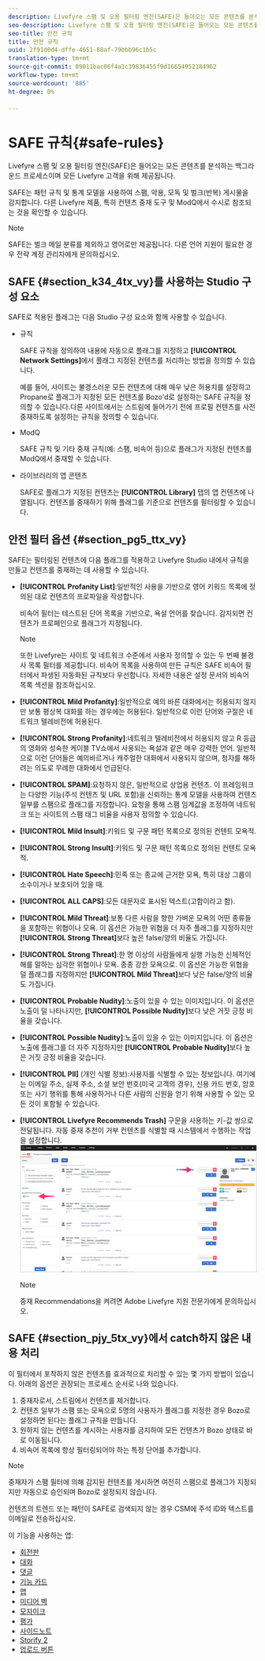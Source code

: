 ```yaml
---
description: Livefyre 스팸 및 오용 필터링 엔진(SAFE)은 들어오는 모든 콘텐츠를 분석하는 백그라운드 프로세스이며 모든 Livefyre 고객을 위해 제공됩니다.
seo-description: Livefyre 스팸 및 오용 필터링 엔진(SAFE)은 들어오는 모든 콘텐츠를 분석하는 백그라운드 프로세스이며 모든 Livefyre 고객을 위해 제공됩니다.
seo-title: 안전 규칙
title: 안전 규칙
uuid: 2f91d0d4-dffe-4651-88af-79bbb96c1b5c
translation-type: tm+mt
source-git-commit: 09011bac06f4a1c39836455f9d16654952184962
workflow-type: tm+mt
source-wordcount: '885'
ht-degree: 0%

---
```



# SAFE 규칙{#safe-rules}

Livefyre 스팸 및 오용 필터링 엔진(SAFE)은 들어오는 모든 콘텐츠를 분석하는 백그라운드 프로세스이며 모든 Livefyre 고객을 위해 제공됩니다.



SAFE는 패턴 규칙 및 통계 모델을 사용하여 스팸, 악용, 모독 및 벌크(반복) 게시물을 감지합니다. 다른 Livefyre 제품, 특히 컨텐츠 중재 도구 및 ModQ에서 수시로 참조되는 것을 확인할 수 있습니다.

>[!NOTE]
>
>SAFE는 벌크 메일 분류를 제외하고 영어로만 제공됩니다. 다른 언어 지원이 필요한 경우 전략 계정 관리자에게 문의하십시오.

## SAFE {#section_k34_4tx_vy}를 사용하는 Studio 구성 요소

SAFE로 적용된 플래그는 다음 Studio 구성 요소와 함께 사용할 수 있습니다.

* 규칙

   SAFE 규칙을 정의하여 내용에 자동으로 플래그를 지정하고 **[!UICONTROL Network Settings]**&#x200B;에서 플래그 지정된 컨텐츠를 처리하는 방법을 정의할 수 있습니다.

   예를 들어, 사이트는 불경스러운 모든 컨텐츠에 대해 매우 낮은 허용치를 설정하고 Propane로 플래그가 지정된 모든 컨텐츠를 Bozo&#39;d로 설정하는 SAFE 규칙을 정의할 수 있습니다.다른 사이트에서는 스트림에 들어가기 전에 프로필 컨텐츠를 사전 중재하도록 설정하는 규칙을 정의할 수 있습니다.

* ModQ

   SAFE 규칙 및 기타 중재 규칙(예: 스팸, 비속어 등)으로 플래그가 지정된 컨텐츠를 ModQ에서 중재할 수 있습니다.

* 라이브러리의 앱 콘텐츠

   SAFE로 플래그가 지정된 컨텐츠는 **[!UICONTROL Library]** 탭의 앱 컨텐츠에 나열됩니다. 컨텐츠를 중재하기 위해 플래그를 기준으로 컨텐츠를 필터링할 수 있습니다.

## 안전 필터 옵션 {#section_pg5_ttx_vy}

SAFE는 필터링된 컨텐츠에 다음 플래그를 적용하고 Livefyre Studio 내에서 규칙을 만들고 컨텐츠를 중재하는 데 사용할 수 있습니다.

* **[!UICONTROL Profanity List]**:일반적인 사용을 기반으로 영어 키워드 목록에 정의된 대로 컨텐츠의 프로파일을 작성합니다.

   비속어 필터는 테스트된 단어 목록을 기반으로, 욕설 언어를 찾습니다. 감지되면 컨텐츠가 프로페인으로 플래그가 지정됩니다.

   >[!NOTE]
   >
   >또한 Livefyre는 사이트 및 네트워크 수준에서 사용자 정의할 수 있는 두 번째 불경사 목록 필터를 제공합니다. 비속어 목록을 사용하여 만든 규칙은 SAFE 비속어 필터에서 파생된 자동화된 규칙보다 우선합니다. 자세한 내용은 설정 문서의 비속어 목록 섹션을 참조하십시오.

* **[!UICONTROL Mild Profanity]**:일반적으로 예의 바른 대화에서는 허용되지 않지만 보통 평상복 대화를 하는 경우에는 허용된다. 일반적으로 이런 단어와 구절은 네트워크 텔레비전에 허용된다.
* **[!UICONTROL Strong Profanity]**:네트워크 텔레비전에서 허용되지 않고 R 등급의 영화와 성숙한 케이블 TV쇼에서 사용되는 욕설과 같은 매우 강력한 언어. 일반적으로 이런 단어들은 예의바르거나 캐주얼한 대화에서 사용되지 않으며, 청자를 해하려는 의도로 무례한 대화에서 언급된다.
* **[!UICONTROL SPAM]**:요청하지 않은, 일반적으로 상업용 컨텐츠. 이 프레임워크는 다양한 기능(주석 컨텐츠 및 URL 포함)을 신뢰하는 통계 모델을 사용하여 컨텐츠 일부를 스팸으로 플래그를 지정합니다. 요청을 통해 스팸 임계값을 조정하여 네트워크 또는 사이트의 스팸 태그 비율을 사용자 정의할 수 있습니다.
* **[!UICONTROL Mild Insult]**:키워드 및 구문 패턴 목록으로 정의된 컨텐트 모욕적.
* **[!UICONTROL Strong Insult]**:키워드 및 구문 패턴 목록으로 정의된 컨텐트 모욕적.
* **[!UICONTROL Hate Speech]**:민족 또는 종교에 근거한 모욕, 특히 대상 그룹이 소수이거나 보호되어 있을 때.
* **[!UICONTROL ALL CAPS]**:모든 대문자로 표시된 텍스트(고함이라고 함).
* **[!UICONTROL Mild Threat]**:보통 다른 사람을 향한 가벼운 모욕의 어떤 종류들을 포함하는 위협이나 모욕. 이 옵션은 가능한 위협을 더 자주 플래그를 지정하지만 **[!UICONTROL Strong Threat]**&#x200B;보다 높은 false/양의 비율도 가집니다.

* **[!UICONTROL Strong Threat]**:한 명 이상의 사람들에게 실행 가능한 신체적인 해를 말하는 심각한 위협이나 모욕. 종종 강한 모욕으로. 이 옵션은 가능한 위협을 덜 플래그를 지정하지만 **[!UICONTROL Mild Threat]**&#x200B;보다 낮은 false/양의 비율도 가집니다.

* **[!UICONTROL Probable Nudity]**:노출이 있을 수 있는 이미지입니다. 이 옵션은 노출이 덜 나타나지만, **[!UICONTROL Possible Nudity]**&#x200B;보다 낮은 거짓 긍정 비율을 갖습니다.

* **[!UICONTROL Possible Nudity]**:노출이 있을 수 있는 이미지입니다. 이 옵션은 노출에 플래그를 더 자주 지정하지만 **[!UICONTROL Probable Nudity]**&#x200B;보다 높은 거짓 긍정 비율을 갖습니다.

* **[!UICONTROL PII]** (개인 식별 정보):사용자를 식별할 수 있는 정보입니다. 여기에는 이메일 주소, 실제 주소, 소셜 보안 번호(미국 고객의 경우), 신용 카드 번호, 암호 또는 사기 행위를 통해 사용하거나 다른 사람의 신원을 얻기 위해 사용할 수 있는 모든 것이 포함될 수 있습니다.
* **[!UICONTROL Livefyre Recommends Trash]** 구문을 사용하는 키-값 쌍으로 전달됩니다. 자동 중재 추천이 거부 컨텐츠를 식별할 때 시스템에서 수행하는 작업을 설정합니다. ![](assets/mod_reco1.png)

   >[!NOTE]
   >
   >중재 Recommendations을 켜려면 Adobe Livefyre 지원 전문가에게 문의하십시오.

## SAFE {#section_pjy_5tx_vy}에서 catch하지 않은 내용 처리

이 필터에서 포착하지 않은 컨텐츠를 효과적으로 처리할 수 있는 몇 가지 방법이 있습니다. 아래의 옵션은 권장되는 프로세스 순서로 나와 있습니다.

1. 중재자로서, 스트림에서 컨텐츠를 제거합니다.
1. 컨텐츠 일부가 스팸 또는 모욕으로 5명의 사용자가 플래그를 지정한 경우 Bozo로 설정하면 된다는 플래그 규칙을 만듭니다.
1. 원하지 않는 컨텐츠를 게시하는 사용자를 금지하여 모든 컨텐츠가 Bozo 상태로 바로 이동됩니다.
1. 비속어 목록에 항상 필터링되어야 하는 특정 단어를 추가합니다.

>[!NOTE]
>
>중재자가 스팸 필터에 의해 감지된 컨텐츠를 게시하면 여전히 스팸으로 플래그가 지정되지만 자동으로 승인되며 Bozo로 설정되지 않습니다.

컨텐츠의 트렌드 또는 패턴이 SAFE로 검색되지 않는 경우 CSM에 주석 ID와 텍스트를 이메일로 전송하십시오.



이 기능을 사용하는 앱:

* [회전판](/help/using/c-about-apps/c-carousel-app/c-carousel-app.md#c_carousel_app)
* [대화](/help/using/c-about-apps/c-chat-app/c-chat-app.md#c_chat_app)
* [댓글](/help/using/c-about-apps/c-comments/c-comments.md)
* [기능 카드](/help/using/c-about-apps/c-feature-card-app/c-feature-card-app.md#c_feature_card_app)
* [맵](/help/using/c-about-apps/c-map-app/c-map-app.md#c_map_app)
* [미디어 벽](/help/using/c-about-apps/c-media-wall-app/c-media-wall-app.md#c_media_wall_app)
* [모자이크](/help/using/c-about-apps/c-mosaic-app/c-mosaic-app.md#c_mosaic_app)
* [평가](/help/using/c-about-apps/c-reviews-app/c-reviews-app.md#c_reviews_app)
* [사이드노트](/help/using/c-about-apps/c-sidenotes-app/c-sidenotes-app.md#c_sidenotes_app)
* [Storify 2](/help/using/c-about-apps/c-storify2/c-storify2.md#c_storify2)
* [업로드 버튼](/help/using/c-about-apps/c-upload-button-app/c-upload-button-app.md#c_upload_button_app)

